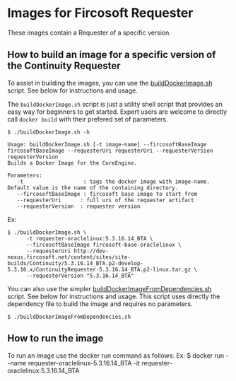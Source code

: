 # Images for Fircosoft Requester
These images contain a Requester of a specific version.

## How to build an image for a specific version of the Continuity Requester
To assist in building the images, you can use the [buildDockerImage.sh](buildDockerImage.sh) script. See below for instructions and usage.

The `buildDockerImage.sh` script is just a utility shell script that provides an easy way for beginners to get started.
Expert users are welcome to directly call `docker build` with their prefered set of parameters.

    $ ./buildDockerImage.sh -h
    
    Usage: buildDockerImage.sh [-t image-name] --fircosoftBaseImage fircosoftBaseImage --requesterUri requesterUri --requesterVersion requesterVersion
    Builds a Docker Image for the CoreEngine.
    
    Parameters:
       -t                   : tags the docker image with image-name. Default value is the name of the containing directory.
       --fircosoftBaseImage : fircosoft base image to start from
       --requesterUri      : full uri of the requester artifact
       --requesterVersion  : requester version

Ex:

    $ ./buildDockerImage.sh \
          -t requester-oraclelinux:5.3.16.14_BTA \
          --fircosoftBaseImage fircosoft-base-oraclelinux \
          --requesterUri http://dev-nexus.fircosoft.net/content/sites/site-builds/Continuity/5.3.16.14_BTA.p2-develop-5.3.16.x/ContinuityRequester-5.3.16.14_BTA.p2-linux.tar.gz \
          --requesterVersion "5.3.16.14_BTA"

You can also use the simpler [buildDockerImageFromDependencies.sh](buildDockerImageFromDependencies.sh) script. See below for instructions and usage.
This script uses directly the dependency file to build the image and requires no parameters.

    $ ./buildDockerImageFromDependencies.sh 

## How to run the image
To run an image use the docker run command as follows:
Ex:
    $ docker run --name requester-oraclelinux-5.3.16.14_BTA -it requester-oraclelinux:5.3.16.14_BTA
